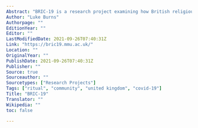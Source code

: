 ```yaml
---
Abstract: "BRIC-19 is a research project examining how British religious communities have adapted to the COVID-19 pandemic and the restrictions it has imposed."
Author: "Luke Burns"
Authorpage: ""
EditionYear: ""
Editor: ""
LastModifiedDate: 2021-09-26T07:40:31Z
Link: "https://bric19.mmu.ac.uk/"
Location: ""
OriginalYear: ""
PublishDate: 2021-09-26T07:40:31Z
Publisher: ""
Source: true
Sourceauthor: ""
Sourcetypes: ["Research Projects"]
Tags: ["ritual", "community", "united kingdom", "covid-19"]
Title: "BRIC-19"
Translator: ""
Wikipedia: ""
toc: false

---
```

